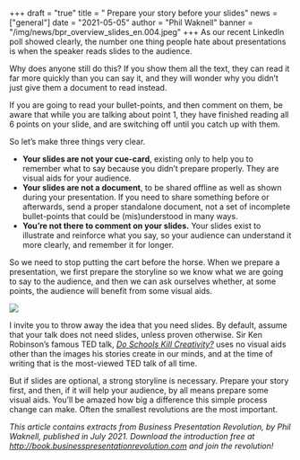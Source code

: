 +++
draft = "true"
title = " Prepare your story before your slides"
news = ["general"]
date = "2021-05-05"
author = "Phil Waknell"
banner = "/img/news/bpr_overview_slides_en.004.jpeg"
+++
As our recent LinkedIn poll showed clearly, the number one thing people hate about presentations is when the speaker reads slides to the audience.

Why does anyone still do this? If you show them all the text, they can read it far more quickly than you can say it, and they will wonder why you didn’t just give them a document to read instead.

If you are going to read your bullet-points, and then comment on them, be aware that while you are talking about point 1, they have finished reading all 6 points on your slide, and are switching off until you catch up with them.

So let’s make three things very clear.

* **Your slides are not your cue-card**, existing only to help you to remember what to say because you didn’t prepare properly. They are visual aids for your audience.
* **Your slides are not a document**, to be shared offline as well as shown during your presentation. If you need to share something before or afterwards, send a proper standalone document, not a set of incomplete bullet-points that could be (mis)understood in many ways.
* **You’re not there to comment on your slides.** Your slides exist to illustrate and reinforce what you say, so your audience can understand it more clearly, and remember it for longer.

So we need to stop putting the cart before the horse. When we prepare a presentation, we first prepare the storyline so we know what we are going to say to the audience, and then we can ask ourselves whether, at some points, the audience will benefit from some visual aids. 

![](/img/news/bpr_overview_slides_en.004.jpeg)

I invite you to throw away the idea that you need slides. By default, assume that your talk does not need slides, unless proven otherwise. Sir Ken Robinson’s famous TED talk, *[Do Schools Kill Creativity?](https://www.ted.com/talks/sir_ken_robinson_do_schools_kill_creativity)* uses no visual aids other than the images his stories create in our minds, and at the time of writing that is the most-viewed TED talk of all time.

But if slides are optional, a strong storyline is necessary. Prepare your story first, and then, if it will help your audience, by all means prepare some visual aids. You’ll be amazed how big a difference this simple process change can make. Often the smallest revolutions are the most important.

*This article contains extracts from Business Presentation Revolution, by Phil Waknell, published in July 2021. Download the introduction free at <http://book.businesspresentationrevolution.com> and join the revolution!*
